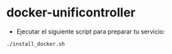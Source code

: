 # docker-unificontroller

* Ejecutar el siguiente script para preparar tu servicio:

```bash
./install_docker.sh
```
